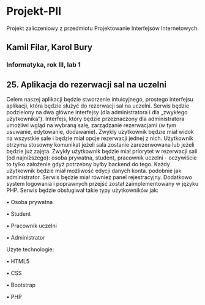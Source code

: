 # Projekt-PII
Projekt zaliczeniowy z przedmiotu Projektowanie Interfejsów Internetowych.

## Kamil Filar, Karol Bury
### Informatyka, rok III, lab 1

## 25. Aplikacja do rezerwacji sal na uczelni

Celem naszej aplikacji będzie stworzenie intuicyjnego, prostego interfejsu aplikacji, która będzie służyć do rezerwacji sal na uczelni. Serwis będzie podzielony na dwa główne interfejsy (dla administratora i dla „zwykłego użytkownika”). Interfejs, który będzie przeznaczony dla administratora umożliwi wgląd na wybraną salę, zarządzanie rezerwacjami (w tym usuwanie, edytowanie, dodawanie). Zwykły użytkownik będzie miał widok na wszystkie sale i będzie miał opcje rezerwacji jednej z nich. Użytkownik otrzyma stosowny komunikat jeżeli sala zostanie zarezerwowana lub jeżeli będzie już zajęta. Zwykły użytkownik będzie miał priorytet w rezerwacji sali (od najniższego): osoba prywatna, student, pracownik uczelni - oczywiście to tylko założenie gdyż potrzebny byłby backend do tego. Każdy użytkownik będzie miał możliwość edycji danych konta. podobnie jak administrator. Serwis będzie miał również panel rejestracyjny. Dodatkowo system logowania i poprawnych przejść został zaimplementowany w języku PHP.
Serwis będzie obsługiwał takie typy użytkowników jak:

• Osoba prywatna

• Student

• Pracownik uczelni

• Administrator

Użyte technologie:

• HTML5

• CSS

• Bootstrap

• PHP
	
